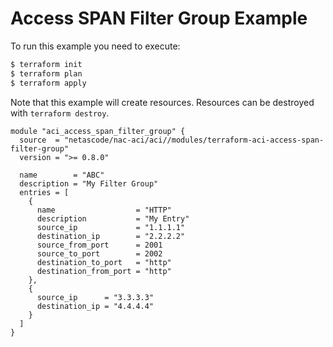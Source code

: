 <!-- BEGIN_TF_DOCS -->
# Access SPAN Filter Group Example

To run this example you need to execute:

```bash
$ terraform init
$ terraform plan
$ terraform apply
```

Note that this example will create resources. Resources can be destroyed with `terraform destroy`.

```hcl
module "aci_access_span_filter_group" {
  source  = "netascode/nac-aci/aci//modules/terraform-aci-access-span-filter-group"
  version = ">= 0.8.0"

  name        = "ABC"
  description = "My Filter Group"
  entries = [
    {
      name                  = "HTTP"
      description           = "My Entry"
      source_ip             = "1.1.1.1"
      destination_ip        = "2.2.2.2"
      source_from_port      = 2001
      source_to_port        = 2002
      destination_to_port   = "http"
      destination_from_port = "http"
    },
    {
      source_ip      = "3.3.3.3"
      destination_ip = "4.4.4.4"
    }
  ]
}
```
<!-- END_TF_DOCS -->